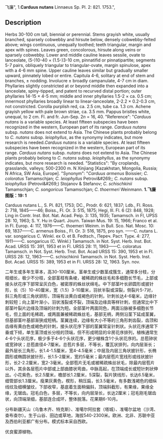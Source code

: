 飞廉",
1.**Carduus nutans** Linnaeus Sp. Pl. 2: 821. 1753.",

## Description
Herbs 30-100 cm tall, biennial or perennial. Stems grayish white, usually branched, sparsely cobwebby and hirsute below, densely cobwebby-felted above; wings continuous, unequally toothed; teeth triangular, margin and apex with spines. Leaves green, concolorous, hirsute along veins or sparsely cobwebby. Lower and middle cauline leaves sessile, ovate to lanceolate, (5-)10-40 × (1.5-)3-10 cm, pinnatifid or pinnatipartite; segments 5-7 pairs, obliquely triangular to triangular-ovate, margin spinulose, apex with a 4-6 mm spine. Upper cauline leaves similar but gradually smaller upward, pinnately lobed or entire. Capitula 4-6, solitary at end of stem and branches, ± nodding. Involucre ± broadly campanulate, 4-7 cm in diam. Phyllaries slightly constricted at or beyond middle then expanded into a lanceolate, spiny-tipped, and patent to recurved distal portion; outer phyllaries 14-15 × 4-5 mm; middle and inner phyllaries 1.5-2 × ca. 0.5 cm; innermost phyllaries broadly linear to linear-lanceolate, 2-2.2 × 0.2-0.3 cm, not constricted. Corolla purplish red, ca. 2.5 cm, tube ca. 1.3 cm. Achene grayish yellow with pale brown striae, ca. 3.5 mm. Pappus bristles white, unequal, to 2 cm. Fl. and fr. Jun-Sep. 2*n* = 16, 40.
  "Reference": "*Carduus nutans* is a variable species. At least fifteen subspecies have been recognized in the western, European part of its range. *Carduus nutans* subsp. *nutans* does not extend to Asia. The Chinese plants probably belong to *C. nutans* subsp. *leiophyllus*, as the synonymy indicates, but more research is needed.*Carduus nutans* is a variable species. At least fifteen subspecies have been recognized in the western, European part of its range. *Carduus nutans* subsp. *nutans* does not extend to Asia. The Chinese plants probably belong to *C. nutans* subsp. *leiophyllus*, as the synonymy indicates, but more research is needed.
  "Statistics": "By croplands, grasslands, valleys; 500-2300 m. N Xinjiang [Kazakhstan, Mongolia, Russia; N Africa, SW Asia, Europe].
  "Synonym": "*Carduus armenus* Boissier; *C. coloratus* Tamamschjan; *C. leiophyllus* Petrovi&amp;#269;; *C. nutans* subsp. *leiophyllus* (Petrovi&amp;#269;) Stojanov &amp; Stefanov; *C. schischkinii* Tamamschjan; *C. songoricus* Tamamschjan; *C. thoermeri* Weinmann.
**1.飞廉 图版：19: 1**

Carduus nutans L., S. Pl. 821, 1753; DC., Prodr. 6: 621, 1837; Ldb., Fl. Ross. 2: 718, 1845——46; Boiss., Fl. Or. 3: 515, 1875; Hegi, Ill. Fl. 6 (2): 848, 1928; Ling in Contr. Inst. Bot. Nat. Acad. Peip. 3: 135, 1935; Tamamsch. in Fl, UPSS 28: 10, 1963; S. Y. Hu in Quart. Journ. Taiwan Mus. 19: 15, 1966; Franco et al. in Fl. Europ. 4: 117, 1976——C. thoemeri Weinm. in Bull. Sco. Nat. Mosc. 10: 69, 1837——C. armenus Boiss., Fl. Or. 3: 516, 1875, pro syn. ——C. nutans L. var. songaricus C. Winkl. ex O. et B. Fedtsch., Переч. Раст. Турк. 4: 277, 1911——C. songaricus (C. Winkl.) Tamamsch. in Not. Syst. Herb. lnst. Bot. Acad. URSS 15: 391, 1953 et in Fl. URSS 28: 11, 1963——C. coloratus Tamamsch. in Not. Syst. Herb. Tnst. Bot. Acad URSS 15: 390, 1953 et in Fl. URSS 28: 12, 1963——C. schischkinii Tamamsch. in Not. Syst. Herb. Inst. Bot. Acad. URSS 15: 389, 1953 et in Fl. URSS 28: 12, 1963. Syn. nov.

二年生或多年生草本，高30-100厘米。茎单生或少数茎成簇生，通常多分枝，分枝细长，极少不分枝，全部茎枝有条棱，被稀疏的蛛丝毛和多细胞长节毛，上部或接头状花序下部常呈灰白色，被密厚的蛛丝状绵毛。中下部茎叶长卵圆形或披针形，长（5）10-40厘米，宽（1.5）3-10厘米，羽状半裂或深裂，侧裂片5-7对，斜三角形或三角状卵形，顶端有淡黄白或褐色的针刺，针刺长达4-6毫米，边缘针刺较短；向上茎叶渐小，羽状浅裂或不裂，顶端及边缘具等样针刺，但通常比中下部茎叶裂片边缘及顶端的针刺为短。全部茎叶两面同色，两面沿脉被多细胞长节毛，但上面的毛稀疏，或两面兼被稀疏蛛丝毛，基部无柄，两侧沿茎下延成茎翼，但基部茎叶基部渐狭成短柄。茎翼连续，边缘有大小不等的三角形刺齿裂，齿顶和齿缘有黄白色或褐色的针刺，接头状花序下部的茎翼常呈针刺状。头状花序通常下垂或下倾，单生茎顶或长分枝的顶端，但不形成明显的伞房花序排列，植株通常生4-6个头状花序，极少多于4-6个头状花序，更少植株含1个头状花序的。总苞钟状或宽钟状；总苞直径4-7厘米。总苞片多层，不等长，覆瓦状排列，向内层渐长；最外层长三角形，长1.4-1.5厘米，宽4-4.5毫米；中层及内层三角状披针形，长椭圆形或椭圆状披针形，长1.5-2厘米，宽约5毫米；最内层苞片宽线形或线状披针形，长2-2.2厘米，宽2-3毫米。全部苞片无毛或被稀疏蛛丝状毛，除最内层苞片以外，其余各层苞片中部或上部曲膝状弯曲，中脉高起，在顶端成长或短针刺状伸出。小花紫色，长2.5厘米，檐部长1.2厘米，5深裂，裂片狭线形，长达6.5毫米，细管部长1.3厘米。瘦果灰黄色，楔形，稍压扁，长3.5毫米，有多数浅褐色的细纵线纹及细横皱纹，下部收窄，基底着生面稍偏斜，顶端斜截形，有果缘，果缘全缘，无锯齿。冠毛白色，多层，不等长，向内层渐长，长达2厘米；冠毛刚毛锯齿状，向顶端渐细，基部连合成环，整体脱落。花果期6-10月。

分布新疆天山（乌鲁木齐、特克斯）、准噶尔阿拉套（塔城）、准噶尔盆地（沙湾、查布查尔）。生于山谷、田边或草地，海拔540-2300米。欧洲、北非、苏联中亚及西伯利亚都广有分布。模式标本采自西欧。

优良蜜源植物。
